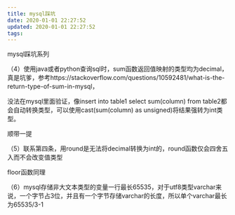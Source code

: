 ```yaml
---
title: mysql踩坑
date: 2020-01-01 22:27:52
updated: 2020-01-01 22:27:52
tags:
---
```

mysql踩坑系列
<!--more-->
（4）使用java或者python查询sql时，sum函数返回值映射的类型均为decimal，真是坑爹，参考https://stackoverflow.com/questions/10592481/what-is-the-return-type-of-sum-in-mysql，



没法在mysql里面验证，像insert into table1 select sum(column) from table2都会自动转换类型，可以使用cast(sum(column) as unsigned)将结果强转为int类型。

顺带一提

（5）联系第四条，用round是无法将decimal转换为int的，round函数仅会四舍五入而不会改变值类型



floor函数同理



（6）mysql存储非大文本类型的变量一行最长65535，对于utf8类型varchar来说，一个字节占3位，并且有一个字节存储varchar的长度，所以单个varchar最长为65535/3-1
